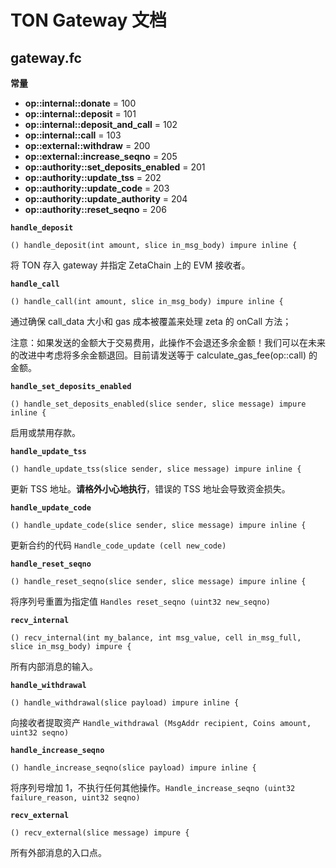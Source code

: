 # TON Gateway 文档

## gateway.fc

**常量**

- **op::internal::donate** = 100
- **op::internal::deposit** = 101
- **op::internal::deposit_and_call** = 102
- **op::internal::call** = 103
- **op::external::withdraw** = 200
- **op::external::increase_seqno** = 205
- **op::authority::set_deposits_enabled** = 201
- **op::authority::update_tss** = 202
- **op::authority::update_code** = 203
- **op::authority::update_authority** = 204
- **op::authority::reset_seqno** = 206

**`handle_deposit`**

```
() handle_deposit(int amount, slice in_msg_body) impure inline {
```


将 TON 存入 gateway 并指定 ZetaChain 上的 EVM 接收者。

**`handle_call`**

```
() handle_call(int amount, slice in_msg_body) impure inline {
```


通过确保 call_data 大小和 gas 成本被覆盖来处理 zeta 的 onCall 方法；

注意：如果发送的金额大于交易费用，此操作不会退还多余金额！我们可以在未来的改进中考虑将多余金额退回。目前请发送等于 calculate_gas_fee(op::call) 的金额。

**`handle_set_deposits_enabled`**

```
() handle_set_deposits_enabled(slice sender, slice message) impure inline {
```


启用或禁用存款。

**`handle_update_tss`**

```
() handle_update_tss(slice sender, slice message) impure inline {
```

更新 TSS 地址。**请格外小心地执行**，错误的 TSS 地址会导致资金损失。

**`handle_update_code`**

```
() handle_update_code(slice sender, slice message) impure inline {
```


更新合约的代码 `Handle_code_update (cell new_code)`

**`handle_reset_seqno`**

```
() handle_reset_seqno(slice sender, slice message) impure inline {
```


将序列号重置为指定值 `Handles reset_seqno (uint32 new_seqno)`

**`recv_internal`**

```
() recv_internal(int my_balance, int msg_value, cell in_msg_full, slice in_msg_body) impure {
```


所有内部消息的输入。

**`handle_withdrawal`**

```shell
() handle_withdrawal(slice payload) impure inline {
```


向接收者提取资产 `Handle_withdrawal (MsgAddr recipient, Coins amount, uint32 seqno)`

**`handle_increase_seqno`**

`() handle_increase_seqno(slice payload) impure inline {`


将序列号增加 1，不执行任何其他操作。`Handle_increase_seqno (uint32 failure_reason, uint32 seqno)`

**`recv_external`**

```
() recv_external(slice message) impure {
```


所有外部消息的入口点。